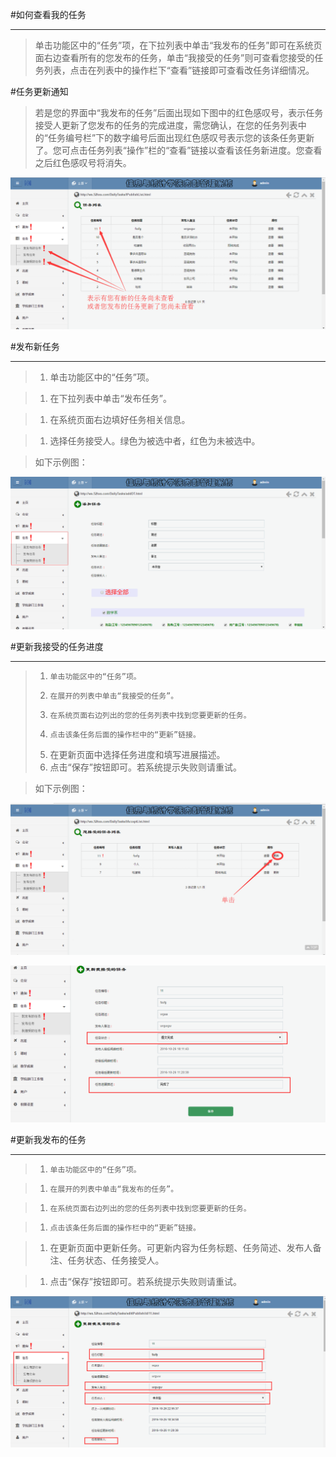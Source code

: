 #如何查看我的任务

----

>单击功能区中的“任务”项，在下拉列表中单击“我发布的任务”即可在系统页面右边查看所有的您发布的任务，单击“我接受的任务”则可查看您接受的任务列表，点击在列表中的操作栏下“查看”链接即可查看改任务详细情况。


#任务更新通知

>若是您的界面中“我发布的任务”后面出现如下图中的红色感叹号，表示任务接受人更新了您发布的任务的完成进度，需您确认，在您的任务列表中的“任务编号栏”下的数字编号后面出现红色感叹号表示您的该条任务更新了。您可点击任务列表“操作”栏的“查看”链接以查看该任务新进度。您查看之后红色感叹号将消失。


![](/assets/chapter1/dt/QQ截图20161026173413.png)



#发布新任务

----

>1.    单击功能区中的“任务”项。

>1.    在下拉列表中单击“发布任务”。

>1.    在系统页面右边填好任务相关信息。

>1.    选择任务接受人。绿色为被选中者，红色为未被选中。


>如下示例图：



![](/assets/chapter1/dt/add.png)






#更新我接受的任务进度

----


>1.     单击功能区中的“任务”项。
>1.     在展开的列表中单击“我接受的任务”。
>1.     在系统页面右边列出的您的任务列表中找到您要更新的任务。
>1.     点击该条任务后面的操作栏中的“更新”链接。
>1.    在更新页面中选择任务进度和填写进展描述。
>1.    点击“保存”按钮即可。若系统提示失败则请重试。


>如下示例图：

![](/assets/chapter1/dt/更新.png)

![](/assets/chapter1/dt/更新2.png)






#更新我发布的任务

----

>1.     单击功能区中的“任务”项。

>1.     在展开的列表中单击“我发布的任务”。

>1.     在系统页面右边列出的您的任务列表中找到您要更新的任务。

>1.     点击该条任务后面的操作栏中的“更新”链接。

>1.    在更新页面中更新任务。可更新内容为任务标题、任务简述、发布人备注、任务状态、任务接受人。

>1.    点击“保存”按钮即可。若系统提示失败则请重试。


![](/assets/chapter1/dt/更新3.png)